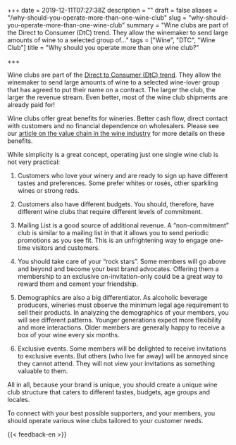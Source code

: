 +++
date = 2019-12-11T07:27:38Z
description = ""
draft = false
aliases = "/why-should-you-operate-more-than-one-wine-club"
slug = "why-should-you-operate-more-than-one-wine-club"
summary = "Wine clubs are part of the Direct to Consumer (DtC) trend. They allow the winemaker to send large amounts of wine to a selected group of…"
tags = ["Wine", "DTC", "Wine Club"]
title = "Why should you operate more than one wine club?"

+++


Wine clubs are part of the [Direct to Consumer (DtC) trend](what-direct-to-consumer-dtc-represents-for-genuine-wine-makers.md). They allow the winemaker to send large amounts of wine to a selected wine-lover group that has agreed to put their name on a contract. The larger the club, the larger the revenue stream. Even better, most of the wine club shipments are already paid for!

Wine clubs offer great benefits for wineries. Better cash flow, direct contact with customers and no financial dependence on wholesalers. Please see our [article on the value chain in the wine industry](value-chain-in-the-wine-industry.md) for more details on these benefits.

While simplicity is a great concept, operating just one single wine club is not very practical:

1. Customers who love your winery and are ready to sign up have different tastes and preferences. Some prefer whites or rosés, other sparkling wines or strong reds.

2. Customers also have different budgets. You should, therefore, have different wine clubs that require different levels of commitment.

3. Mailing List is a good source of additional revenue. A “non-commitment” club is similar to a mailing list in that it allows you to send periodic promotions as you see fit. This is an unfrightening way to engage one-time visitors and customers.

4. You should take care of your “rock stars”. Some members will go above and beyond and become your best brand advocates. Offering them a membership to an exclusive on-invitation-only could be a great way to reward them and cement your friendship.

5. Demographics are also a big differentiator. As alcoholic beverage producers, wineries must observe the minimum legal age requirement to sell their products. In analyzing the demographics of your members, you will see different patterns. Younger generations expect more flexibility and more interactions. Older members are generally happy to receive a box of your wine every six months.

6. Exclusive events. Some members will be delighted to receive invitations to exclusive events. But others (who live far away) will be annoyed since they cannot attend. They will not view your invitations as something valuable to them.

All in all, because your brand is unique, you should create a unique wine club structure that caters to different tastes, budgets, age groups and locales.

To connect with your best possible supporters, and your members, you should operate various wine clubs tailored to your customer needs.

{{< feedback-en >}}


